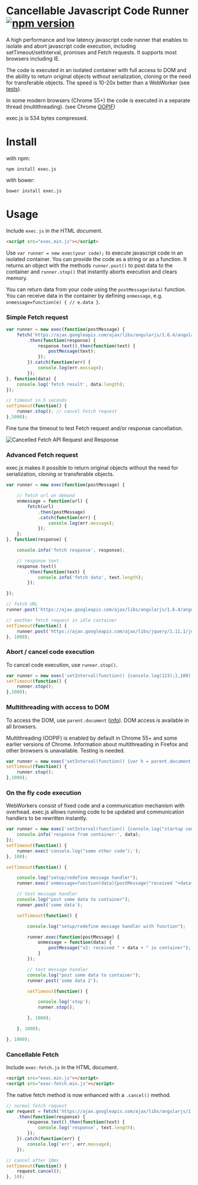 # Cancellable Javascript Code Runner  [![npm version](https://badge.fury.io/js/exec.js.svg)](http://badge.fury.io/js/exec.js)
A high performance and low latency javascript code runner that enables to isolate and abort javascript code execution, including setTimeout/setInterval, promises and Fetch requests. It supports most browsers including IE.

The code is executed in an isolated container with full access to DOM and the ability to return original objects without serialization, cloning or the need for transferable objects. The speed is 10-20x better than a WebWorker (see [tests](https://github.com/optimalisatie/exec.js/tree/master/tests)).

In some modern browsers (Chrome 55+) the code is executed in a separate thread (multithreading). (see Chrome [OOPIF](https://www.chromium.org/developers/design-documents/oop-iframes))

exec.js is 534 bytes compressed.

# Install

with npm:

`npm install exec.js`

with bower:

`bower install exec.js`

# Usage

Include `exec.js` in the HTML document.

```html
<script src="exec.min.js"></script>
```

Use `var runner = new exec(your code);` to execute javascript code in an isolated container. You can provide the code as a string or as a function. It returns an object with the methods `runner.post()` to post data to the container and `runner.stop()` that instantly aborts execution and clears memory. 

You can return data from your code using the `postMessage(data)` function. You can receive data in the container by defining `onmessage`, e.g. `onmessage=function(e) { // e.data }`.

### Simple Fetch request
```javascript
var runner = new exec(function(postMessage) {
    fetch('https://ajax.googleapis.com/ajax/libs/angularjs/1.6.4/angular.min.js')
        .then(function(response) {
            response.text().then(function(text) {
                postMessage(text);
            });
        }).catch(function(err) {
            console.log(err.message);
        });
}, function(data) {
    console.log('fetch result', data.length);
});

// timeout in 5 seconds
setTimeout(function() {
    runner.stop(); // cancel Fetch request
},5000);
```

Fine tune the timeout to test Fetch request and/or response cancellation.

![Cancelled Fetch API Request and Response](https://raw.githubusercontent.com/optimalisatie/exec.js/master/tests/fetch-cancel.png)

### Advanced Fetch request

exec.js makes it possible to return original objects without the need for serialization, cloning or transferable objects.

```javascript
var runner = new exec(function(postMessage) {

    // fetch url on demand
    onmessage = function(url) {
        fetch(url)
            .then(postMessage)
            .catch(function(err) {
                console.log(err.message);
            });
    };
}, function(response) {

    console.info('fetch response', response);

    // response text
    response.text()
        .then(function(text) {
            console.info('fetch data', text.length);
        });

});

// fetch URL
runner.post('https://ajax.googleapis.com/ajax/libs/angularjs/1.6.4/angular.min.js');

// another fetch request in idle container
setTimeout(function() {
    runner.post('https://ajax.googleapis.com/ajax/libs/jquery/1.11.1/jquery.min.js');
}, 1000);
```

### Abort / cancel code execution

To cancel code execution, use `runner.stop()`.

```javascript
var runner = new exec('setInterval(function() {console.log(123);},100);');
setTimeout(function() {
    runner.stop();
},1000);
```

### Multithreading with access to DOM

To access the DOM, use `parent.document` ([info](https://www.w3schools.com/jsref/prop_win_parent.asp)). DOM access is available in all browsers.

Multithreading (OOPIF) is enabled by default in Chrome 55+ and some earlier versions of Chrome. Information about multithreading in Firefox and other browsers is unavailable. Testing is needed. 

```javascript
var runner = new exec('setInterval(function() {var h = parent.document.createElement(\'h1\');h.innerHTML = \'test\';parent.document.body.insertBefore(h, parent.document.body.firstChild);},100);');
setTimeout(function() {
    runner.stop();
},1000);
```

### On the fly code execution

WebWorkers consist of fixed code and a communication mechanism with overhead. exec.js allows running code to be updated and communication handlers to be rewritten instantly.

```javascript
var runner = new exec('setInterval(function() {console.log("startup code")},200);', function(data) {
    console.info('response from container:', data);
});
setTimeout(function() {
    runner.exec('console.log("some other code");');
}, 100);

setTimeout(function() {

    console.log("setup/redefine message handler");
    runner.exec('onmessage=function(data){postMessage("received "+data+" in container");}');

    // test message handler
    console.log("post some data to container");
    runner.post('some data');

    setTimeout(function() {

        console.log("setup/redefine message handler with function");

        runner.exec(function(postMessage) {
            onmessage = function(data) {
                postMessage("v2: received " + data + " in container");
            }
        });

        // test message handler
        console.log("post some data to container");
        runner.post('some data 2');

        setTimeout(function() {

            console.log('stop');
            runner.stop();

        }, 1000);

    }, 1000);

}, 1000);

```


### Cancellable Fetch

Include `exec-fetch.js` in the HTML document.

```html
<script src="exec.min.js"></script>
<script src="exec-fetch.min.js"></script>
```

The native fetch method is now enhanced with a `.cancel()` method.

```javascript
// normal fetch request
var request = fetch('https://ajax.googleapis.com/ajax/libs/angularjs/1.6.4/angular.min.js')
    .then(function(response) {
        response.text().then(function(text) {
            console.log('response', text.length);
        });
    }).catch(function(err) {
        console.log('err', err.message);
    });

// cancel after 10ms
setTimeout(function() {
    request.cancel();
}, 10);

```
